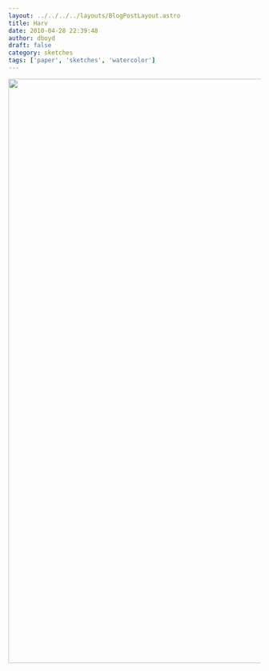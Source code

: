 ```yaml
---
layout: ../../../../layouts/BlogPostLayout.astro
title: Harv
date: 2010-04-28 22:39:48
author: dboyd
draft: false
category: sketches
tags: ['paper', 'sketches', 'watercolor']
---
```

<img
    srcset="https://img.danaboyd.com/images/2010/04/harvey_720.avif 720w, https://img.danaboyd.com/images/2010/04/harvey_480.avif 480w"
    sizes="(max-width: 720px) 100vw, (max-width: 480px) 100vw"
    src="https://img.danaboyd.com/images/2010/04/harvey.jpg"
    alt=""
    style="width: auto; height: clamp(0px, 95vh, 1169px);"
/>

